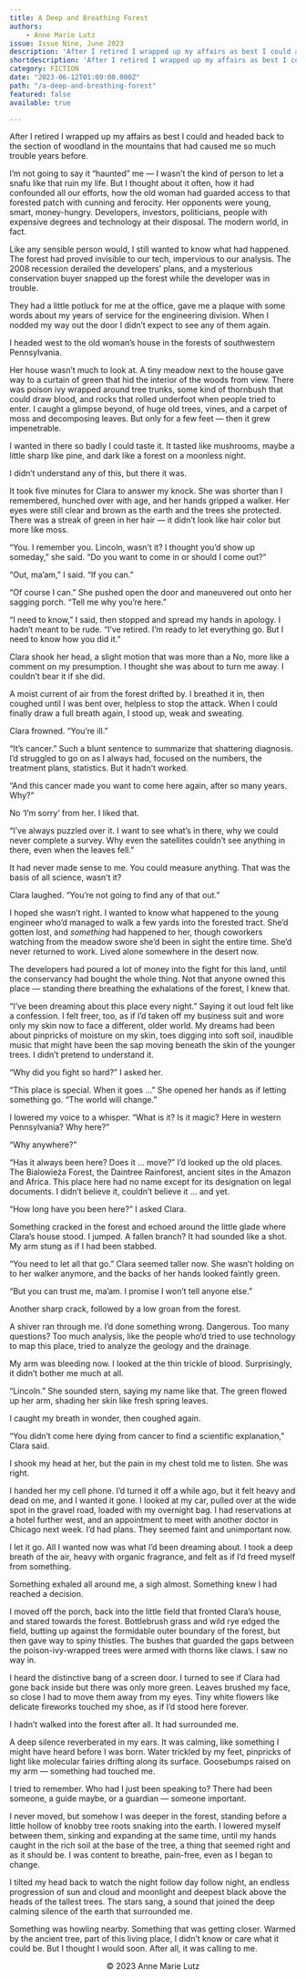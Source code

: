 ```yaml
---
title: A Deep and Breathing Forest
authors:
    - Anne Marie Lutz
issue: Issue Nine, June 2023
description: 'After I retired I wrapped up my affairs as best I could and headed back to the section of woodland in the mountains that had caused me so much trouble years before. <p>I’m not going to say it “haunted” me — I wasn’t the kind of person to let a snafu like that ruin my life. But I thought about it often, how it had confounded all our efforts, how the old woman had guarded access to that forested patch with cunning and ferocity. Her opponents were young, smart, money-hungry. Developers, investors, politicians, people with expensive degrees and technology at their disposal. The modern world, in fact.</p>' 
shortdescription: 'After I retired I wrapped up my affairs as best I could and headed back to the section of woodland in the mountains that had caused me so much trouble years before. <p>I’m not going to say it “haunted” me — I wasn’t the kind of person to let a snafu like that ruin my life. But I thought about it often, how it had confounded all our efforts, how the old woman had guarded access to that forested patch with cunning and ferocity. Her opponents were young, smart, money-hungry. Developers, investors, politicians, people with expensive degrees and technology at their disposal. The modern world, in fact.</p>'
category: FICTION
date: "2023-06-12T01:09:00.000Z"
path: "/a-deep-and-breathing-forest"
featured: false
available: true

---
```


After I retired I wrapped up my affairs as best I could and headed back to the section of woodland in the mountains that had caused me so much trouble years before.

I’m not going to say it “haunted” me — I wasn’t the kind of person to let a snafu like that ruin my life. But I thought about it often, how it had confounded all our efforts, how the old woman had guarded access to that forested patch with cunning and ferocity. Her opponents were young, smart, money-hungry. Developers, investors, politicians, people with expensive degrees and technology at their disposal. The modern world, in fact.

Like any sensible person would, I still wanted to know what had happened. The forest had proved invisible to our tech, impervious to our analysis. The 2008 recession derailed the developers’ plans, and a mysterious conservation buyer snapped up the forest while the developer was in trouble.

They had a little potluck for me at the office, gave me a plaque with some words about my years of service for the engineering division. When I nodded my way out the door I didn’t expect to see any of them again. 

I headed west to the old woman’s house in the forests of southwestern Pennsylvania.

Her house wasn’t much to look at. A tiny meadow next to the house gave way to a curtain of green that hid the interior of the woods from view. There was poison ivy wrapped around tree trunks, some kind of thornbush that could draw blood, and rocks that rolled underfoot when people tried to enter. I caught a glimpse beyond, of huge old trees, vines, and a carpet of moss and decomposing leaves. But only for a few feet — then it grew impenetrable.

I wanted in there so badly I could taste it. It tasted like mushrooms, maybe a little sharp like pine, and dark like a forest on a moonless night. 

I didn’t understand any of this, but there it was. 

It took five minutes for Clara to answer my knock. She was shorter than I remembered, hunched over with age, and her hands gripped a walker. Her eyes were still clear and brown as the earth and the trees she protected. There was a streak of green in her hair — it didn’t look like hair color but more like moss.

“You. I remember you. Lincoln, wasn’t it? I thought you’d show up someday,” she said. “Do you want to come in or should I come out?”

“Out, ma’am,” I said. “If you can.”

“Of course I can.” She pushed open the door and maneuvered out onto her sagging porch. “Tell me why you’re here.”

“I need to know,” I said, then stopped and spread my hands in apology. I hadn’t meant to be rude. “I’ve retired. I’m ready to let everything go. But I need to know how you did it.”

Clara shook her head, a slight motion that was more than a No, more like a comment on my presumption. I thought she was about to turn me away. I couldn’t bear it if she did. 

A moist current of air from the forest drifted by. I breathed it in, then coughed until I was bent over, helpless to stop the attack. When I could finally draw a full breath again, I stood up, weak and sweating.  

Clara frowned. “You’re ill.”

“It’s cancer.” Such a blunt sentence to summarize that shattering diagnosis. I’d struggled to go on as I always had, focused on the numbers, the treatment plans, statistics. But it hadn’t worked.

“And this cancer made you want to come here again, after so many years. Why?”

No ‘I’m sorry’ from her. I liked that. 

“I’ve always puzzled over it. I want to see what’s in there, why we could never complete a survey. Why even the satellites couldn’t see anything in there, even when the leaves fell.”

It had never made sense to me. You could measure anything. That was the basis of all science, wasn’t it?

Clara laughed. “You’re not going to find any of that out.”

I hoped she wasn’t right. I wanted to know what happened to the young engineer who’d managed to walk a few yards into the forested tract. She’d gotten lost, and <em>something</em> had happened to her, though coworkers watching from the meadow swore she’d been in sight the entire time. She’d never returned to work. Lived alone somewhere in the desert now.

The developers had poured a lot of money into the fight for this land, until the conservancy had bought the whole thing. Not that anyone owned this place — standing there breathing the exhalations of the forest, I knew that. 

“I’ve been dreaming about this place every night.” Saying it out loud felt like a confession. I felt freer, too, as if I’d taken off my business suit and wore only my skin now to face a different, older world. My dreams had been about pinpricks of moisture on my skin, toes digging into soft soil, inaudible music that might have been the sap moving beneath the skin of the younger trees. I didn’t pretend to understand it.

“Why did you fight so hard?” I asked her. 

“This place is special. When it goes …” She opened her hands as if letting something go. “The world will change.”

I lowered my voice to a whisper. “What is it? Is it magic? Here in western Pennsylvania? Why here?”

“Why anywhere?” 

“Has it always been here? Does it … move?” I’d looked up the old places. The Bialowieża Forest, the Daintree Rainforest, ancient sites in the Amazon and Africa. This place here had no name except for its designation on legal documents. I didn’t believe it, couldn’t believe it … and yet.

“How long have you been here?” I asked Clara.

Something cracked in the forest and echoed around the little glade where Clara’s house stood. I jumped. A fallen branch? It had sounded like a shot. My arm stung as if I had been stabbed.

“You need to let all that go.” Clara seemed taller now. She wasn’t holding on to her walker anymore, and the backs of her hands looked faintly green. 

“But you can trust me, ma’am. I promise I won’t tell anyone else.” 

Another sharp crack, followed by a low groan from the forest. 

A shiver ran through me. I’d done something wrong. Dangerous. Too many questions? Too much analysis, like the people who’d tried to use technology to map this place, tried to analyze the geology and the drainage.

My arm was bleeding now. I looked at the thin trickle of blood. Surprisingly, it didn’t bother me much at all.

“Lincoln.” She sounded stern, saying my name like that. The green flowed up her arm, shading her skin like fresh spring leaves.

I caught my breath in wonder, then coughed again.

“You didn’t come here dying from cancer to find a scientific explanation,” Clara said.

I shook my head at her, but the pain in my chest told me to listen. She was right.

I handed her my cell phone. I’d turned it off a while ago, but it felt heavy and dead on me, and I wanted it gone. I looked at my car, pulled over at the wide spot in the gravel road, loaded with my overnight bag. I had reservations at a hotel further west, and an appointment to meet with another doctor in Chicago next week. I’d had plans. They seemed faint and unimportant now.

I let it go. All I wanted now was what I’d been dreaming about. I took a deep breath of the air, heavy with organic fragrance, and felt as if I’d freed myself from something.

Something exhaled all around me, a sigh almost. Something knew I had reached a decision. 

I moved off the porch, back into the little field that fronted Clara’s house, and stared towards the forest. Bottlebrush grass and wild rye edged the field, butting up against the formidable outer boundary of the forest, but then gave way to spiny thistles. The bushes that guarded the gaps between the poison-ivy-wrapped trees were armed with thorns like claws. I saw no way in.

I heard the distinctive bang of a screen door. I turned to see if Clara had gone back inside but there was only more green. Leaves brushed my face, so close I had to move them away from my eyes. Tiny white flowers like delicate fireworks touched my shoe, as if I’d stood here forever.

I hadn’t walked into the forest after all. It had surrounded me.

A deep silence reverberated in my ears. It was calming, like something I might have heard before I was born. Water trickled by my feet, pinpricks of light like molecular fairies drifting along its surface. Goosebumps raised on my arm — something had touched me.

I tried to remember. Who had I just been speaking to? There had been someone, a guide maybe, or a guardian — someone important.

I never moved, but somehow I was deeper in the forest, standing before a little hollow of knobby tree roots snaking into the earth. I lowered myself between them, sinking and expanding at the same time, until my hands caught in the rich soil at the base of the tree, a thing that seemed right and as it should be. I was content to breathe, pain-free, even as I began to change.

I tilted my head back to watch the night follow day follow night, an endless progression of sun and cloud and moonlight and deepest black above the heads of the tallest trees. The stars sang, a sound that joined the deep calming silence of the earth that surrounded me. 

Something was howling nearby. Something that was getting closer. Warmed by the ancient tree, part of this living place, I didn’t know or care what it could be. But I thought I would soon. After all, it was calling to me. 


<p style="text-align: center;">© 2023 Anne Marie Lutz</p>

